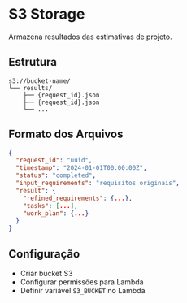 # S3 Storage

Armazena resultados das estimativas de projeto.

## Estrutura

```
s3://bucket-name/
└── results/
    ├── {request_id}.json
    ├── {request_id}.json
    └── ...
```

## Formato dos Arquivos

```json
{
  "request_id": "uuid",
  "timestamp": "2024-01-01T00:00:00Z",
  "status": "completed",
  "input_requirements": "requisitos originais",
  "result": {
    "refined_requirements": {...},
    "tasks": [...],
    "work_plan": {...}
  }
}
```

## Configuração

- Criar bucket S3
- Configurar permissões para Lambda
- Definir variável `S3_BUCKET` no Lambda
